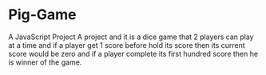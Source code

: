 # Pig-Game
A JavaScript Project
A project and it is a dice game that 2 players can play at a time and if a player get 1 score before hold its score then its current score would be zero and if a player complete its first hundred score then he is winner of the game.
